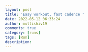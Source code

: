 ```yaml
---
layout: post
title: 'Easy workout, fast cadence '
date: 2022-05-12 06:33:24
author: multishiv19
comments: true
category: [runs]
tags: [Run]
description: 
---
```


<div width='100%' class='strava-embed-placeholder' data-embed-type='activity' data-embed-id='7132129841'></div>
<script src='https://strava-embeds.com/embed.js'></script>

